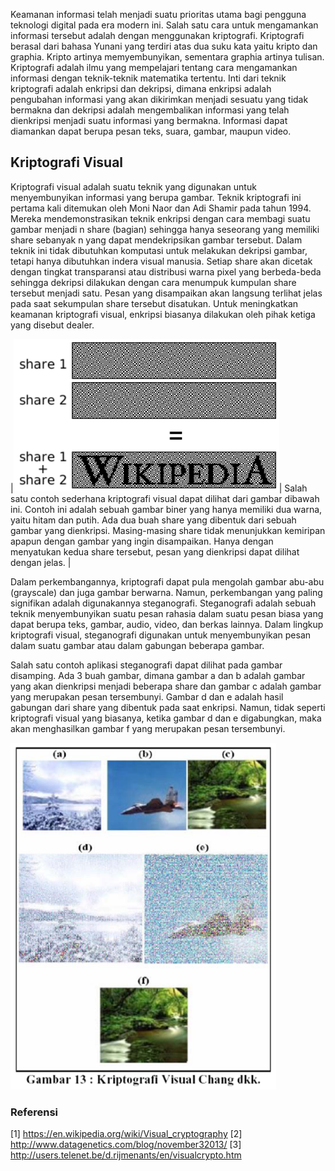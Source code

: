Keamanan informasi telah menjadi suatu prioritas utama bagi pengguna teknologi digital pada era modern ini. Salah satu cara untuk mengamankan informasi tersebut adalah dengan menggunakan kriptografi. Kriptografi berasal dari bahasa Yunani yang terdiri atas dua suku kata yaitu kripto dan graphia. Kripto artinya memyembunyikan, sementara graphia artinya tulisan. Kriptografi adalah ilmu yang mempelajari tentang cara mengamankan informasi dengan teknik-teknik matematika tertentu. Inti dari teknik kriptografi adalah enkripsi dan dekripsi, dimana enkripsi adalah pengubahan informasi yang akan dikirimkan menjadi sesuatu yang tidak bermakna dan dekripsi adalah mengembalikan informasi yang telah dienkripsi menjadi suatu informasi yang bermakna. Informasi dapat diamankan dapat berupa pesan teks, suara, gambar, maupun video.

## Kriptografi Visual

Kriptografi visual adalah suatu teknik yang digunakan untuk menyembunyikan informasi yang berupa gambar. Teknik kriptografi ini pertama kali ditemukan oleh Moni Naor dan Adi Shamir pada tahun 1994. Mereka mendemonstrasikan teknik enkripsi dengan cara membagi suatu gambar menjadi n share (bagian) sehingga hanya seseorang yang memiliki share sebanyak n yang dapat mendekripsikan gambar tersebut. Dalam teknik ini tidak dibutuhkan komputasi untuk melakukan dekripsi gambar, tetapi hanya dibutuhkan indera visual manusia. Setiap share akan dicetak dengan tingkat transparansi atau distribusi warna pixel yang berbeda-beda sehingga dekripsi dilakukan dengan cara menumpuk kumpulan share tersebut menjadi satu. Pesan yang disampaikan akan langsung terlihat jelas pada saat sekumpulan share tersebut disatukan. Untuk meningkatkan keamanan kriptografi visual, enkripsi biasanya dilakukan oleh pihak ketiga yang disebut dealer. 

|<img src="images/VCExample.png" width="425" alt = "VC"/>| Salah satu contoh sederhana kriptografi visual dapat dilihat dari gambar dibawah ini. Contoh ini adalah sebuah gambar biner yang hanya memiliki dua warna, yaitu hitam dan putih. Ada dua buah share yang dibentuk dari sebuah gambar yang dienkripsi. Masing-masing share tidak menunjukkan kemiripan apapun dengan gambar yang ingin  disampaikan. Hanya dengan menyatukan kedua share tersebut, pesan yang dienkripsi dapat dilihat dengan jelas. |

Dalam perkembangannya, kriptografi dapat pula mengolah gambar abu-abu (grayscale) dan juga gambar berwarna. Namun, perkembangan yang paling signifikan adalah digunakannya steganografi. Steganografi adalah sebuah teknik menyembunyikan suatu pesan rahasia dalam suatu pesan biasa yang dapat berupa teks, gambar, audio, video, dan berkas lainnya. Dalam lingkup kriptografi visual, steganografi digunakan untuk menyembunyikan pesan dalam suatu gambar atau dalam gabungan beberapa gambar.

Salah satu contoh aplikasi steganografi dapat dilihat pada gambar disamping. Ada 3 buah gambar, dimana gambar a dan b adalah gambar yang akan dienkripsi menjadi beberapa share dan gambar c adalah gambar yang merupakan pesan tersembunyi. Gambar d dan e adalah hasil gabungan dari share yang dibentuk pada saat enkripsi. Namun, tidak seperti kriptografi visual yang biasanya, ketika gambar d dan e digabungkan, maka akan menghasilkan gambar f yang merupakan pesan tersembunyi.

<img src="images/SteganographyExample.png" width="425" alt = "Stegano"/>

### Referensi

[1] https://en.wikipedia.org/wiki/Visual_cryptography
[2] http://www.datagenetics.com/blog/november32013/
[3] http://users.telenet.be/d.rijmenants/en/visualcrypto.htm
